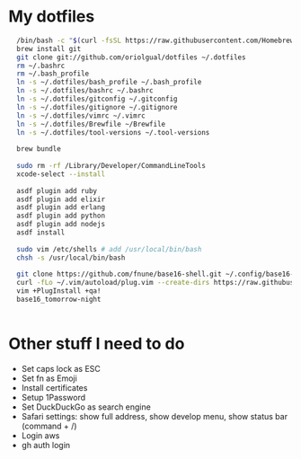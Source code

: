 # My dotfiles

```bash
  /bin/bash -c "$(curl -fsSL https://raw.githubusercontent.com/Homebrew/install/HEAD/install.sh)" # Installs homebrew
  brew install git
  git clone git://github.com/oriolgual/dotfiles ~/.dotfiles
  rm ~/.bashrc
  rm ~/.bash_profile
  ln -s ~/.dotfiles/bash_profile ~/.bash_profile
  ln -s ~/.dotfiles/bashrc ~/.bashrc
  ln -s ~/.dotfiles/gitconfig ~/.gitconfig
  ln -s ~/.dotfiles/gitignore ~/.gitignore
  ln -s ~/.dotfiles/vimrc ~/.vimrc
  ln -s ~/.dotfiles/Brewfile ~/Brewfile
  ln -s ~/.dotfiles/tool-versions ~/.tool-versions
 
  brew bundle
  
  sudo rm -rf /Library/Developer/CommandLineTools
  xcode-select --install
  
  asdf plugin add ruby
  asdf plugin add elixir
  asdf plugin add erlang
  asdf plugin add python
  asdf plugin add nodejs
  asdf install
  
  sudo vim /etc/shells # add /usr/local/bin/bash
  chsh -s /usr/local/bin/bash
  
  git clone https://github.com/fnune/base16-shell.git ~/.config/base16-shell
  curl -fLo ~/.vim/autoload/plug.vim --create-dirs https://raw.githubusercontent.com/junegunn/vim-plug/master/plug.vim
  vim +PlugInstall +qa!
  base16_tomorrow-night
  
```

# Other stuff I need to do

* Set caps lock as ESC
* Set fn as Emoji
* Install certificates
* Setup 1Password
* Set DuckDuckGo as search engine
* Safari settings: show full address, show develop menu, show status bar (command + /)
* Login aws
* gh auth login

